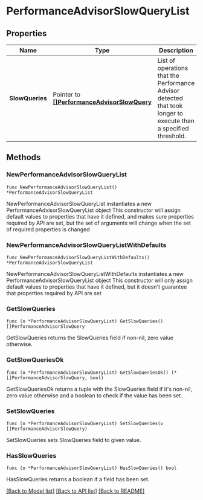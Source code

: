 # PerformanceAdvisorSlowQueryList

## Properties

Name | Type | Description | Notes
------------ | ------------- | ------------- | -------------
**SlowQueries** | Pointer to [**[]PerformanceAdvisorSlowQuery**](PerformanceAdvisorSlowQuery.md) | List of operations that the Performance Advisor detected that took longer to execute than a specified threshold. | [optional] [readonly] 

## Methods

### NewPerformanceAdvisorSlowQueryList

`func NewPerformanceAdvisorSlowQueryList() *PerformanceAdvisorSlowQueryList`

NewPerformanceAdvisorSlowQueryList instantiates a new PerformanceAdvisorSlowQueryList object
This constructor will assign default values to properties that have it defined,
and makes sure properties required by API are set, but the set of arguments
will change when the set of required properties is changed

### NewPerformanceAdvisorSlowQueryListWithDefaults

`func NewPerformanceAdvisorSlowQueryListWithDefaults() *PerformanceAdvisorSlowQueryList`

NewPerformanceAdvisorSlowQueryListWithDefaults instantiates a new PerformanceAdvisorSlowQueryList object
This constructor will only assign default values to properties that have it defined,
but it doesn't guarantee that properties required by API are set

### GetSlowQueries

`func (o *PerformanceAdvisorSlowQueryList) GetSlowQueries() []PerformanceAdvisorSlowQuery`

GetSlowQueries returns the SlowQueries field if non-nil, zero value otherwise.

### GetSlowQueriesOk

`func (o *PerformanceAdvisorSlowQueryList) GetSlowQueriesOk() (*[]PerformanceAdvisorSlowQuery, bool)`

GetSlowQueriesOk returns a tuple with the SlowQueries field if it's non-nil, zero value otherwise
and a boolean to check if the value has been set.

### SetSlowQueries

`func (o *PerformanceAdvisorSlowQueryList) SetSlowQueries(v []PerformanceAdvisorSlowQuery)`

SetSlowQueries sets SlowQueries field to given value.

### HasSlowQueries

`func (o *PerformanceAdvisorSlowQueryList) HasSlowQueries() bool`

HasSlowQueries returns a boolean if a field has been set.


[[Back to Model list]](../README.md#documentation-for-models) [[Back to API list]](../README.md#documentation-for-api-endpoints) [[Back to README]](../README.md)


